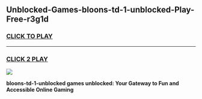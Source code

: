 
## Unblocked-Games-bloons-td-1-unblocked-Play-Free-r3g1d
<h3>
<a href="https://premium76.site?title=bloons-td-1-unblocked&ref=18A1">CLICK TO PLAY</a></h3>
<hr>

<h3>
<a href="https://premium76.site?title=bloons-td-1-unblocked&ref=18A1">CLICK 2 PLAY</a>
  
</h3>

<a href="https://premium76.site?title=bloons-td-1-unblocked&ref=18A1"><img src="https://clearcache.store/games.png"></a>


**bloons-td-1-unblocked games unblocked: Your Gateway to Fun and Accessible Online Gaming**

